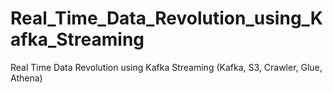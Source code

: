 # Real_Time_Data_Revolution_using_Kafka_Streaming
Real Time Data Revolution using Kafka Streaming (Kafka, S3, Crawler, Glue, Athena)
